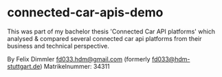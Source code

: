 # connected-car-apis-demo

This was part of my bachelor thesis 'Connected Car API platforms' which analysed & compared several connected car api platforms from their business and technical perspective.

By Felix Dimmler
fd033.hdm@gmail.com (formerly fd033@hdm-stuttgart.de)
Matrikelnummer: 34311

